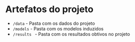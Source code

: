 # Artefatos do projeto


* `/data` - Pasta com os dados do projeto
* `/models` - Pasta com os modelos induzidos
* `/results ` - Pasta com os resultados obtivos no projeto
